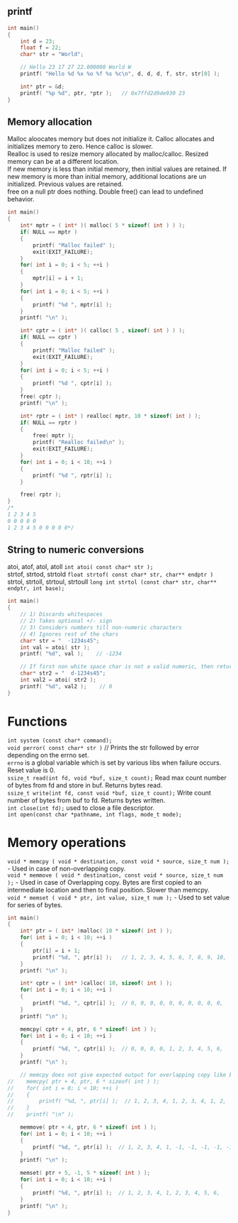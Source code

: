 ## printf
```cpp
int main()
{
    int d = 23;
    float f = 22;
    char* str = "World";

    // Hello 23 17 27 22.000000 World W
    printf( "Hello %d %x %o %f %s %c\n", d, d, d, f, str, str[0] );

    int* ptr = &d;
    printf( "%p %d", ptr, *ptr );   // 0x7ffd2d9de930 23
}
```
## Memory allocation
Malloc aloocates memory but does not initialize it. Calloc allocates and initializes memory to zero. Hence calloc is slower.<br>
Realloc is used to resize memory allocated by malloc/calloc. Resized memory can be at a different location.<br>
If new memory is less than initial memory, then initial values are retained. If new memory is more than initial memory, additional locations are un initialized. Previous values are retained.<br>
free on a null ptr does nothing. Double free() can lead to undefined behavior.<br>
```cpp
int main()
{
    int* mptr = ( int* )( malloc( 5 * sizeof( int ) ) );
    if( NULL == mptr )
    {
        printf( "Malloc failed" );
        exit(EXIT_FAILURE);
    }
    for( int i = 0; i < 5; ++i )
    {
        mptr[i] = i + 1;
    }
    for( int i = 0; i < 5; ++i )
    {
        printf( "%d ", mptr[i] );
    }
    printf( "\n" );

    int* cptr = ( int* )( calloc( 5 , sizeof( int ) ) );
    if( NULL == cptr )
    {
        printf( "Malloc failed" );
        exit(EXIT_FAILURE);
    }
    for( int i = 0; i < 5; ++i )
    {
        printf( "%d ", cptr[i] );
    }
    free( cptr );
    printf( "\n" );

    int* rptr = ( int* ) realloc( mptr, 10 * sizeof( int ) );
    if( NULL == rptr )
    {
        free( mptr );
        printf( "Realloc failed\n" );
        exit(EXIT_FAILURE);
    }
    for( int i = 0; i < 10; ++i )
    {
        printf( "%d ", rptr[i] );
    }

    free( rptr );
}
/*
1 2 3 4 5
0 0 0 0 0
1 2 3 4 5 0 0 0 0 0*/
```

## String to numeric conversions
atoi, atof, atol, atoll `int atoi( const char* str );`<br>
strtof, strtod, strtold `float strtof( const char* str, char** endptr )`<br>
strtol, strtoll, strtoul, strtoull `long int strtol (const char* str, char** endptr, int base);`<br>
```cpp
int main()
{
    // 1) Discards whitespaces
    // 2) Takes optional +/- sign
    // 3) Considers numbers till non-numeric characters
    // 4) Ignores rest of the chars
    char* str = "  -1234s45";
    int val = atoi( str );
    printf( "%d", val );    // -1234

    // If first non white space char is not a valid numeric, then returns zero
    char* str2 = "  d-1234s45";
    int val2 = atoi( str2 );
    printf( "%d", val2 );    // 0
}
```

# Functions
`int system (const char* command);`<br>
`void perror( const char* str )`    // Prints the str followed by error depending on the errno set.<br>
`errno` is a global variable which is set by various libs when failure occurs. Reset value is 0.<br>
`ssize_t read(int fd, void *buf, size_t count);` Read max count number of bytes from fd and store in buf. Returns bytes read.<br>
`ssize_t write(int fd, const void *buf, size_t count);` Write count number of bytes from buf to fd. Returns bytes written.<br>
`int close(int fd);` used to close a file descriptor.<br>
`int open(const char *pathname, int flags, mode_t mode);`


# Memory operations
`void * memcpy ( void * destination, const void * source, size_t num );` - Used in case of non-overlapping copy.<br>
`void * memmove ( void * destination, const void * source, size_t num );` - Used in case of Overlapping copy. Bytes are first copied to an intermediate location and then to final position. Slower than memcpy.<br>
`void * memset ( void * ptr, int value, size_t num );` - Used to set value for series of bytes.<br>
```cpp
int main()
{
    int* ptr = ( int* )malloc( 10 * sizeof( int ) );
    for( int i = 0; i < 10; ++i )
    {
        ptr[i] = i + 1;
        printf( "%d, ", ptr[i] );   // 1, 2, 3, 4, 5, 6, 7, 8, 9, 10,
    }
    printf( "\n" );

    int* cptr = ( int* )calloc( 10, sizeof( int ) );
    for( int i = 0; i < 10; ++i )
    {
        printf( "%d, ", cptr[i] );  // 0, 0, 0, 0, 0, 0, 0, 0, 0, 0,
    }
    printf( "\n" );

    memcpy( cptr + 4, ptr, 6 * sizeof( int ) );
    for( int i = 0; i < 10; ++i )
    {
        printf( "%d, ", cptr[i] );  // 0, 0, 0, 0, 1, 2, 3, 4, 5, 6,
    }
    printf( "\n" );

    // memcpy does not give expected output for overlapping copy like below
//    memcpy( ptr + 4, ptr, 6 * sizeof( int ) );
//    for( int i = 0; i < 10; ++i )
//    {
//        printf( "%d, ", ptr[i] );  // 1, 2, 3, 4, 1, 2, 3, 4, 1, 2,
//    }
//    printf( "\n" );

    memmove( ptr + 4, ptr, 6 * sizeof( int ) );
    for( int i = 0; i < 10; ++i )
    {
        printf( "%d, ", ptr[i] );  // 1, 2, 3, 4, 1, -1, -1, -1, -1, -1,
    }
    printf( "\n" );

    memset( ptr + 5, -1, 5 * sizeof( int ) );
    for( int i = 0; i < 10; ++i )
    {
        printf( "%d, ", ptr[i] );  // 1, 2, 3, 4, 1, 2, 3, 4, 5, 6,
    }
    printf( "\n" );
}
```
